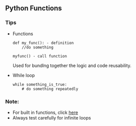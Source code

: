 
## Python Functions

### Tips
- Functions
    ```
    def my_func(): - definition
        //do something

    myfunc() - call function
    ```

    Used for bundlng together the logic and code reusability.

- While loop
    ```
    while something_is_true:
        # do something repeatedly
    ```

        


### Note: 

- For built in functions, click [here](https://docs.python.org/3/library/functions.html)
- Always test carefully for infinite loops
